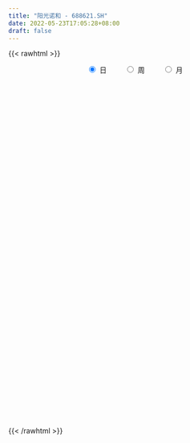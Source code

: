 ```yaml
---
title: "阳光诺和 - 688621.SH"
date: 2022-05-23T17:05:28+08:00
draft: false
---
```

{{< rawhtml >}}
    <div style="text-align: center">
        <label style="padding: 1rem;"><input style="margin-right: .5rem" type="radio" name="period" value="D" checked onclick="period_change(this)">日</label>
        <label style="padding: 1rem;"><input style="margin-right: .5rem" type="radio" name="period" value="W" onclick="period_change(this)">周</label>
        <label style="padding: 1rem;"><input style="margin-right: .5rem" type="radio" name="period" value="M" onclick="period_change(this)">月</label>
    </div>
    <div id="chart" style="height: 700px;"></div> 
    <script type="text/javascript">
        const D_v = [121559.85,66585.81,55646.36,42717.55,26944.95,21129.69,12460.08,27152.08,35693.67,21300.91,16345.03,22646.0,11399.86,23484.43,9609.34,10343.2,8542.93,9252.45,6938.92,6746.36,5142.59,3465.28,7226.87,11596.61,9076.45,5678.7,4299.83,6535.24,5672.68,5420.63,5514.33,7959.0,6939.03,11887.54,8988.12,7216.43,4163.43,9384.23,15782.87,22930.67,19922.33,18155.59,13018.41,14870.05,29432.53,24202.7,21876.17,17929.22,15402.25,10378.58,15047.03,9523.9,8662.73,9753.42,6367.9,14213.0,8537.67,8962.31,6048.58,4888.45,4748.51,10082.86,19924.84,15991.01,18515.01,13065.22,9643.77,13436.14,14885.32,14810.21,10573.43,18402.87,13936.21,19234.27,11527.28,10041.02,10054.59,7795.35,7788.68,12015.92,24017.77,18322.8,11188.11,7435.5,7133.92,8558.74,13451.77,12600.21,9853.81,31256.45,11203.77,9562.86,9805.45,10190.41,8580.98,7743.54,13158.22,7524.28,7870.33,9999.05,12024.69,10976.91,5934.81,11005.9,5562.11,10912.63,7596.95,11419.36,8847.73,5611.35,7481.04,7464.29,10728.37,8392.38,7079.93,6342.56,6449.44,6487.85,5752.2,3965.66,6820.47,4485.85,5186.37,7896.43,9513.25,5493.15,3475.88,7941.73,4690.56,12492.96,11398.04,7925.68,5145.42,12196.56,8912.8,6011.04,9298.54,6341.05,4918.79,9462.66,8102.26,4197.37,4929.64,6399.9,5034.56,9714.48,9709.48,7910.29,4875.38,2781.04,4101.41,3564.89,3325.94,4993.59,4480.39,6476.52,5606.45,5135.03,7093.64,4386.27,2842.18,2439.2,2722.33,3813.6,5303.76,6093.18,8461.68,5454.21,9144.67,8208.53,4931.29,9531.35,12837.48,8853.25,8305.36,6820.28,5609.1,6915.7,4997.34,6134.85,9141.11,4136.73,6946.08,3192.74,7931.2,6980.48,5848.59,4383.68,2051.71,2824.31,3875.93,2918.07,2047.47,3827.74,5573.22,2818.73,5557.86,3409.32,3234.12,1617.76,1359.97,2447.89,1693.51,4147.27,3930.2,2865.14,3918.06,3683.33,6610.82,10255.43,2919.22,3910.1,5772.81,5429.85,3283.73,2952.26,2707.98,2840.66,2021.99,3808.13,1955.46,2001.32,4019.36]
const D_histogram = [0.0,-0.0661725356,-0.8580852568,-2.0423144982,-2.7712818728,-3.0042908547,-3.0429165762,-3.2116457627,-2.666248991,-2.1348311098,-1.8871574452,-1.9774571059,-1.8732777127,-1.9761107606,-1.9423556613,-1.5759807812,-1.2356412326,-0.7809173754,-0.4910100343,-0.2363897604,0.0577477327,0.3254736595,0.6935821487,0.6633953154,0.4447277713,0.1699062223,0.0444477229,0.1132646341,0.2611636748,0.5425490836,0.7280811312,0.9700457882,1.1058591854,1.4130285625,1.3310300086,1.3939061116,1.3692974832,1.5298293674,2.0420375552,2.7170759599,3.300509921,2.9669152484,2.7666887535,2.803150964,3.2049219202,3.9269277509,3.9756151282,4.1576413102,3.737986188,3.1462242235,2.282719625,1.5352215492,0.8872047905,0.1502237992,-0.3293259102,0.0013292164,0.1848726229,-0.1570023046,-0.2773039357,-0.4376007852,-0.5976557126,-0.4417369702,0.8092937153,1.8985165031,2.8827970403,3.4345114958,3.5886373099,4.3007109133,3.8244377093,3.7128042181,2.8611590735,4.0031400818,4.3543456799,2.7950133583,1.4969407567,0.9115107809,0.1841186416,-0.6327232856,-1.372910635,-1.5846940448,-2.9809497147,-4.3924720316,-5.18421644,-5.5939919306,-5.8071281491,-5.5811572201,-5.0924574218,-3.9166638317,-3.2824273835,-4.1186976588,-4.2529636833,-4.188210104,-4.0014725501,-3.7904858752,-3.2129225608,-2.7479893495,-2.4322143215,-1.9778572119,-1.3789537408,-0.7081568832,-0.3751995459,-0.4659383621,-0.4327257504,-0.4288339859,-0.3471072574,0.1591737904,0.494849254,0.9492257533,1.0460366676,1.1091718587,0.8208364967,0.5698018179,0.9216081275,1.058027357,0.867256349,0.8548656521,0.9695293278,0.7827146185,0.5543069014,0.3945364343,-0.0195432566,-0.2168308344,-0.4799329394,-0.9959337649,-1.3617779986,-1.3134263165,-1.2468108976,-1.1051277092,-0.8182109003,-0.08692265,0.5576862597,0.9805394774,1.2552769599,0.7632186221,0.337664837,0.0402423891,-0.4935347215,-0.634109152,-0.7777576379,-0.3177942548,-0.3402953722,-0.2292614845,-0.0048308824,0.025660172,-0.1160624031,-0.6017445601,-1.1718275167,-1.1163763067,-1.2266429443,-1.140121508,-1.1899090201,-1.1047320629,-0.9630042426,-0.9418673017,-0.7401135497,-0.7623839566,-0.8973509798,-0.7012145886,-0.1306063648,0.3059336451,0.6081404067,0.8152776773,0.9552032215,0.8939519783,1.1843962566,1.0607451589,1.3841162872,1.605496441,1.979312474,2.0459476194,2.0200624229,2.2364760367,2.3299626617,2.1904749804,1.7946449798,1.6932380156,1.6111155123,1.3107186586,0.919361036,0.6987586335,0.8013361333,0.740375068,0.516694969,0.1703988315,0.2607117007,0.5022678045,0.5486481392,0.3920182577,0.1841880562,0.2493621136,0.1825835914,-0.0439898868,-0.3759218447,-0.8256284467,-1.3536091156,-1.7847095653,-1.9247912568,-2.0680045069,-1.8980682855,-1.6053230843,-1.3400626629,-1.1781851279,-1.0001145262,-0.6083514253,-0.1420054471,0.0674432984,0.1506891872,0.1488498789,0.1489593455,0.2935347631,0.1304848068,-0.0952370895,0.2108519709,0.490404536,0.7886063325,0.9470503876,0.9436149157,0.6861362095,0.430695075,0.2648830762,0.0248529696,-0.0692036673,0.0188370416]
const D_fast = [0.0,-0.0827156695,-1.089149705,-2.7839575708,-4.2057454137,-5.1898271092,-5.9891819748,-6.960822602,-7.081988078,-7.0842779742,-7.308393671,-7.8930576081,-8.2571976431,-8.8540583811,-9.3058921972,-9.3335125123,-9.3020832719,-9.0425887586,-8.8754339261,-8.6799110923,-8.3713366659,-8.0222423243,-7.480738298,-7.3450763024,-7.4525619036,-7.6849068971,-7.7992534658,-7.7021203961,-7.4889304367,-7.071907757,-6.7043554266,-6.2198793225,-5.807601129,-5.1471746112,-4.8964156629,-4.4850630321,-4.1673472897,-3.6243580636,-2.601640487,-1.2473330923,0.161228349,0.5693624885,1.060808182,1.7980581335,3.0010595698,4.7047973382,5.7473884976,6.9688250071,7.4836664318,7.6784605232,7.385635831,7.0219431425,6.5957275815,5.8963025399,5.334421353,5.6654087837,5.8951703459,5.5140448422,5.3244172272,5.0547201815,4.7452513259,4.7907358257,6.24408994,7.8079418537,9.5129216509,10.9232639804,11.9745491219,13.7618004536,14.241636677,15.0582042403,14.9218488641,17.0646148929,18.5044069109,17.6438279289,16.7199905165,16.3624382359,15.6810757569,14.7060530084,13.6226380002,13.0146810792,10.8731879807,8.3635476559,6.2757491375,4.4674756643,2.8025574084,1.6332390324,0.8488244753,1.0454521075,0.8590817098,-1.0068629802,-2.2043699256,-3.1866688722,-4.0002994558,-4.7369342498,-4.9626015755,-5.1846657016,-5.476944254,-5.5170514474,-5.2628864115,-4.7691287747,-4.5299713239,-4.7371947306,-4.8121635565,-4.9154802885,-4.9205303743,-4.3744558789,-3.9150681018,-3.2233851642,-2.865065083,-2.5246369273,-2.6077631651,-2.7163473894,-2.1341390479,-1.7332129792,-1.7071699,-1.5058441838,-1.1487981761,-1.1399342308,-1.2297652225,-1.2909015811,-1.7098670861,-1.9613623726,-2.3444477124,-3.1094319791,-3.8157207125,-4.0957256095,-4.340812915,-4.4754116538,-4.39304757,-3.6834899822,-2.8994595076,-2.2314714206,-1.642914698,-1.9441683804,-2.2853059562,-2.5726678068,-3.2298285979,-3.5289303162,-3.8670182117,-3.4865033923,-3.5940783527,-3.5403598361,-3.3171369547,-3.2802308572,-3.4509690332,-4.0870873302,-4.950127166,-5.1737700326,-5.5906974063,-5.7892063469,-6.1364711141,-6.3274771726,-6.426500413,-6.6408302975,-6.624104933,-6.836971329,-7.1962760971,-7.1754433531,-6.6374867206,-6.1244632994,-5.6702214361,-5.2592647462,-4.8805383966,-4.7183016452,-4.1317583028,-3.9902231108,-3.3208229107,-2.6980686466,-1.8294244951,-1.2513024448,-0.7721720356,0.0033605873,0.6793378778,1.0874689416,1.1403001859,1.4622027257,1.7828591004,1.8101419113,1.6486245477,1.6027118036,1.9056233368,2.0297560385,1.9352496818,1.6315532521,1.7870440465,2.1541671014,2.3377094709,2.2790841539,2.1173009664,2.2448155521,2.2236829278,1.9861119779,1.5601995588,0.9040858451,0.0377028974,-0.8395749436,-1.4608544494,-2.1210688262,-2.4256496762,-2.5342352461,-2.6039904903,-2.7366592374,-2.8086172673,-2.5689420227,-2.1380974063,-1.9117878361,-1.7908696505,-1.7554964891,-1.7181471862,-1.5001880778,-1.6306168324,-1.880148001,-1.521345948,-1.1191922488,-0.6238388692,-0.2286322172,0.0038360398,-0.0821086141,-0.2298759797,-0.3294672095,-0.5632840737,-0.6746416275,-0.5818916581]
const D_slow = [0.0,-0.0165431339,-0.2310644481,-0.7416430727,-1.4344635409,-2.1855362545,-2.9462653986,-3.7491768393,-4.415739087,-4.9494468644,-5.4212362258,-5.9156005022,-6.3839199304,-6.8779476205,-7.3635365359,-7.7575317312,-8.0664420393,-8.2616713832,-8.3844238917,-8.4435213319,-8.4290843987,-8.3477159838,-8.1743204466,-8.0084716178,-7.897289675,-7.8548131194,-7.8437011887,-7.8153850302,-7.7500941115,-7.6144568406,-7.4324365578,-7.1899251107,-6.9134603144,-6.5602031737,-6.2274456716,-5.8789691437,-5.5366447729,-5.154187431,-4.6436780422,-3.9644090522,-3.139281572,-2.3975527599,-1.7058805715,-1.0050928305,-0.2038623504,0.7778695873,1.7717733693,2.8111836969,3.7456802439,4.5322362997,5.102916206,5.4867215933,5.7085227909,5.7460787407,5.6637472632,5.6640795673,5.710297723,5.6710471469,5.6017211629,5.4923209666,5.3429070385,5.2324727959,5.4347962247,5.9094253505,6.6301246106,7.4887524846,8.385911812,9.4610895404,10.4171989677,11.3454000222,12.0606897906,13.0614748111,14.150061231,14.8488145706,15.2230497598,15.450927455,15.4969571154,15.338776294,14.9955486352,14.599375124,13.8541376954,12.7560196875,11.4599655775,10.0614675948,8.6096855576,7.2143962525,5.9412818971,4.9621159392,4.1415090933,3.1118346786,2.0485937578,1.0015412318,0.0011730943,-0.9464483746,-1.7496790147,-2.4366763521,-3.0447299325,-3.5391942355,-3.8839326707,-4.0609718915,-4.154771778,-4.2712563685,-4.3794378061,-4.4866463026,-4.5734231169,-4.5336296693,-4.4099173558,-4.1726109175,-3.9111017506,-3.6338087859,-3.4285996618,-3.2861492073,-3.0557471754,-2.7912403362,-2.5744262489,-2.3607098359,-2.1183275039,-1.9226488493,-1.7840721239,-1.6854380154,-1.6903238295,-1.7445315381,-1.864514773,-2.1134982142,-2.4539427139,-2.782299293,-3.0940020174,-3.3702839447,-3.5748366697,-3.5965673322,-3.4571457673,-3.212010898,-2.898191658,-2.7073870024,-2.6229707932,-2.6129101959,-2.7362938763,-2.8948211643,-3.0892605738,-3.1687091375,-3.2537829805,-3.3110983516,-3.3123060722,-3.3058910292,-3.33490663,-3.4853427701,-3.7782996492,-4.0573937259,-4.364054462,-4.649084839,-4.946562094,-5.2227451097,-5.4634961704,-5.6989629958,-5.8839913832,-6.0745873724,-6.2989251173,-6.4742287645,-6.5068803557,-6.4303969444,-6.2783618428,-6.0745424234,-5.8357416181,-5.6122536235,-5.3161545594,-5.0509682696,-4.7049391978,-4.3035650876,-3.8087369691,-3.2972500642,-2.7922344585,-2.2331154494,-1.6506247839,-1.1030060388,-0.6543447939,-0.23103529,0.1717435881,0.4994232528,0.7292635117,0.9039531701,1.1042872035,1.2893809705,1.4185547127,1.4611544206,1.5263323458,1.6518992969,1.7890613317,1.8870658961,1.9331129102,1.9954534386,2.0410993364,2.0301018647,1.9361214035,1.7297142919,1.391312013,0.9451346216,0.4639368074,-0.0530643193,-0.5275813907,-0.9289121618,-1.2639278275,-1.5584741095,-1.808502741,-1.9605905973,-1.9960919591,-1.9792311345,-1.9415588377,-1.904346368,-1.8671065316,-1.7937228409,-1.7611016392,-1.7849109115,-1.7321979188,-1.6095967848,-1.4124452017,-1.1756826048,-0.9397788759,-0.7682448235,-0.6605710548,-0.5943502857,-0.5881370433,-0.6054379601,-0.6007286997]
const D_data = [['2021-06-21', 130.6212, 119.7427, 108.7546, 132.6154],['2021-06-22', 118.4565, 118.7058, 113.6704, 123.6315],['2021-06-23', 116.6617, 106.89, 106.6208, 118.7556],['2021-06-24', 103.9087, 95.3734, 94.6156, 106.6707],['2021-06-25', 95.7224, 93.798, 93.3393, 99.1525],['2021-06-28', 93.2396, 94.825, 91.1556, 96.7494],['2021-06-29', 94.825, 93.7282, 93.6085, 96.221],['2021-06-30', 93.3892, 88.5432, 87.6458, 93.7282],['2021-07-01', 88.3438, 95.5728, 87.247, 99.5114],['2021-07-02', 95.2239, 95.7224, 92.3322, 98.3747],['2021-07-05', 94.815, 91.9234, 90.2383, 97.1283],['2021-07-06', 92.9106, 85.7513, 83.7671, 93.6085],['2021-07-07', 85.4223, 85.8012, 83.8768, 86.4692],['2021-07-08', 85.8111, 80.7159, 79.7687, 87.0276],['2021-07-09', 79.7388, 79.649, 78.4325, 81.3541],['2021-07-12', 80.0877, 82.411, 78.8912, 83.2486],['2021-07-13', 82.8796, 81.7429, 80.8655, 84.5947],['2021-07-14', 81.2643, 83.3583, 80.2772, 84.3155],['2021-07-15', 83.3483, 81.6133, 80.3669, 83.3483],['2021-07-16', 80.6461, 81.1547, 80.3669, 83.2187],['2021-07-19', 81.2145, 81.8626, 78.9411, 83.0591],['2021-07-20', 80.8655, 82.0122, 80.8655, 83.0591],['2021-07-21', 82.052, 84.2257, 81.5834, 84.7343],['2021-07-22', 84.7243, 79.5393, 79.1903, 84.7243],['2021-07-23', 79.1704, 75.8102, 74.7831, 80.5664],['2021-07-26', 74.7931, 72.8886, 72.3003, 75.9298],['2021-07-27', 73.0681, 72.6393, 71.7918, 74.0951],['2021-07-28', 72.6393, 73.8658, 70.4557, 75.7005],['2021-07-29', 74.7831, 74.484, 73.786, 76.2588],['2021-07-30', 73.786, 76.548, 73.1878, 76.5779],['2021-08-02', 75.7802, 76.0495, 74.0852, 76.7773],['2021-08-03', 75.2617, 77.5551, 75.2617, 79.2103],['2021-08-04', 77.5651, 77.0765, 74.484, 79.1206],['2021-08-05', 76.5779, 80.4766, 75.8799, 82.5805],['2021-08-06', 81.3042, 76.3984, 75.7802, 81.7629],['2021-08-09', 76.3984, 78.3927, 74.7831, 79.1604],['2021-08-10', 78.3129, 77.6947, 77.2161, 79.1704],['2021-08-11', 79.2701, 80.7857, 77.7844, 82.1617],['2021-08-12', 80.7658, 87.7555, 80.0578, 88.2441],['2021-08-13', 88.7426, 94.3165, 87.3666, 94.7552],['2021-08-16', 92.7411, 98.4944, 91.734, 99.2023],['2021-08-17', 97.0685, 89.7996, 89.2312, 99.5912],['2021-08-18', 89.7996, 92.0331, 88.9919, 95.6028],['2021-08-19', 92.9903, 96.5999, 88.2541, 97.2181],['2021-08-20', 101.7051, 104.6964, 99.7108, 109.7916],['2021-08-23', 106.1222, 114.6675, 101.7051, 115.6646],['2021-08-24', 114.1889, 111.6761, 106.6906, 117.6388],['2021-08-25', 110.8785, 117.569, 110.5594, 121.7669],['2021-08-26', 118.1773, 113.0222, 110.5295, 118.1773],['2021-08-27', 111.3571, 111.4767, 109.8315, 116.6218],['2021-08-30', 110.8785, 106.9897, 103.6993, 112.1747],['2021-08-31', 105.6935, 106.3616, 103.8289, 110.4497],['2021-09-01', 106.3616, 105.5938, 103.9386, 110.0409],['2021-09-02', 102.7022, 101.9543, 100.3689, 107.3786],['2021-09-03', 101.7549, 102.6224, 100.7079, 104.5468],['2021-09-06', 100.8176, 113.0521, 100.8176, 115.515],['2021-09-07', 112.0251, 113.4909, 109.1834, 114.6774],['2021-09-08', 112.8228, 107.2988, 106.7903, 112.8228],['2021-09-09', 106.6906, 109.4526, 105.9527, 110.5693],['2021-09-10', 108.7945, 108.6948, 106.7105, 112.6732],['2021-09-13', 108.1264, 108.1863, 104.6964, 110.0608],['2021-09-14', 108.0168, 112.4738, 108.0168, 112.9524],['2021-09-15', 112.1548, 130.9303, 108.7347, 131.1497],['2021-09-16', 128.8065, 137.1523, 128.6868, 142.4668],['2021-09-17', 135.8062, 144.2816, 133.1638, 162.5287],['2021-09-22', 144.2816, 146.5749, 139.8145, 150.5634],['2021-09-23', 147.1233, 147.4624, 141.38, 153.0561],['2021-09-24', 147.4624, 161.2524, 147.4624, 165.161],['2021-09-27', 161.2524, 151.6801, 149.5762, 165.9886],['2021-09-28', 148.6788, 159.2382, 145.7772, 168.4914],['2021-09-29', 156.0973, 151.6602, 149.5762, 161.4318],['2021-09-30', 152.3681, 181.9922, 152.3681, 181.9922],['2021-10-08', 182.072, 181.4338, 174.494, 187.4564],['2021-10-11', 178.4824, 159.1485, 156.2469, 185.3425],['2021-10-12', 157.5431, 158.5402, 153.2157, 163.785],['2021-10-13', 158.8194, 165.52, 158.8095, 169.3389],['2021-10-14', 165.52, 162.8278, 156.7953, 167.4943],['2021-10-15', 162.5287, 159.5373, 157.5431, 166.4174],['2021-10-18', 157.942, 157.6329, 152.6374, 161.4119],['2021-10-19', 156.2868, 162.5985, 156.2868, 168.0028],['2021-10-20', 163.087, 143.5836, 138.2092, 163.9047],['2021-10-21', 139.5952, 134.7093, 131.6981, 141.4697],['2021-10-22', 134.5099, 134.3803, 128.4276, 137.5012],['2021-10-25', 134.3703, 133.114, 131.8676, 138.1494],['2021-10-26', 131.6083, 130.6411, 128.7167, 134.0513],['2021-10-27', 130.7508, 132.7351, 126.8322, 133.9316],['2021-10-28', 139.0069, 134.6196, 134.0911, 141.39],['2021-10-29', 136.6038, 144.9098, 132.1169, 147.5421],['2021-11-01', 144.7901, 140.7917, 140.5923, 149.5563],['2021-11-02', 140.6023, 119.3539, 118.3169, 140.8116],['2021-11-03', 120.1516, 122.5247, 118.6559, 123.4221],['2021-11-04', 121.5276, 121.6572, 120.9592, 127.3307],['2021-11-05', 119.7527, 120.6501, 119.653, 125.1371],['2021-11-08', 118.0377, 118.8354, 114.2487, 121.9464],['2021-11-09', 119.653, 122.5646, 116.6617, 123.6115],['2021-11-10', 121.5475, 121.2883, 117.6588, 121.7569],['2021-11-11', 122.2854, 119.0647, 117.1602, 128.3278],['2021-11-12', 118.6758, 120.6501, 118.0177, 123.2426],['2021-11-15', 120.1516, 123.442, 119.7029, 127.1313],['2021-11-16', 123.3024, 126.3835, 121.6472, 130.1027],['2021-11-17', 127.4005, 123.8508, 121.6472, 133.5826],['2021-11-18', 122.5945, 118.2571, 117.4295, 123.9007],['2021-11-19', 118.1573, 118.6758, 117.4594, 119.9521],['2021-11-22', 118.636, 117.4295, 113.3712, 121.6373],['2021-11-23', 117.5591, 117.6787, 115.186, 119.1345],['2021-11-24', 119.1545, 123.8708, 115.9637, 124.2596],['2021-11-25', 123.8708, 123.6414, 121.1487, 126.1342],['2021-11-26', 123.8907, 127.241, 122.9534, 128.3777],['2021-11-29', 128.4375, 124.479, 124.2696, 130.5813],['2021-11-30', 124.5189, 124.818, 122.6643, 127.1114],['2021-12-01', 124.818, 120.0718, 119.653, 125.6157],['2021-12-02', 118.7556, 119.1545, 117.1901, 121.1287],['2021-12-03', 118.3568, 127.1313, 118.3568, 128.3677],['2021-12-06', 126.6328, 126.1342, 125.1371, 130.8904],['2021-12-07', 126.2339, 122.2754, 121.2185, 128.0088],['2021-12-08', 121.1586, 124.2995, 119.9521, 126.6328],['2021-12-09', 124.4092, 126.5829, 123.801, 129.1255],['2021-12-10', 125.7254, 123.0232, 121.9763, 127.6797],['2021-12-13', 123.6315, 121.6472, 120.4008, 124.5189],['2021-12-14', 121.4179, 121.5874, 119.663, 122.2754],['2021-12-15', 122.6942, 116.7514, 116.3326, 123.6115],['2021-12-16', 116.7813, 117.4693, 115.0663, 118.5562],['2021-12-17', 118.1075, 114.8569, 113.1718, 120.4507],['2021-12-20', 114.8569, 108.6948, 107.3886, 115.4552],['2021-12-21', 108.6948, 106.91, 103.6993, 108.6948],['2021-12-22', 107.3088, 109.7916, 105.5439, 110.679],['2021-12-23', 108.6848, 108.8842, 107.7874, 111.048],['2021-12-24', 108.0965, 108.9839, 104.7562, 109.8813],['2021-12-27', 106.192, 110.699, 106.192, 112.8926],['2021-12-28', 111.7559, 118.1573, 109.7916, 118.6559],['2021-12-29', 116.9708, 120.4906, 116.9708, 123.3423],['2021-12-30', 120.4906, 120.7498, 117.4295, 121.1188],['2021-12-31', 120.6501, 121.2484, 118.6459, 121.8666],['2022-01-04', 119.2841, 111.4568, 108.6848, 120.2812],['2022-01-05', 111.0579, 109.8614, 106.192, 112.6533],['2022-01-06', 108.7845, 109.2831, 108.1863, 112.1647],['2022-01-07', 111.4468, 103.4999, 102.3831, 112.8727],['2022-01-10', 103.4999, 105.7433, 100.7079, 107.0196],['2022-01-11', 106.6507, 103.9386, 103.5896, 107.1592],['2022-01-12', 103.6893, 111.4767, 103.6893, 111.8656],['2022-01-13', 111.7559, 105.8929, 105.3944, 112.5636],['2022-01-14', 107.2988, 107.1094, 105.3146, 108.3657],['2022-01-17', 107.6279, 108.8743, 103.8588, 109.1834],['2022-01-18', 107.4883, 106.6707, 104.6964, 109.9811],['2022-01-19', 106.8701, 103.6993, 102.8218, 108.1863],['2022-01-20', 104.5568, 96.909, 96.7195, 104.5568],['2022-01-21', 96.899, 91.7539, 91.4348, 96.899],['2022-01-24', 91.7639, 96.7195, 88.8025, 97.8462],['2022-01-25', 96.2409, 92.9504, 92.5017, 97.2181],['2022-01-26', 94.8051, 93.7581, 91.9832, 96.221],['2022-01-27', 97.2181, 90.5275, 89.7398, 97.2181],['2022-01-28', 91.1357, 90.6671, 88.7426, 92.6015],['2022-02-07', 91.734, 90.3978, 89.2512, 93.1698],['2022-02-08', 88.7426, 87.7655, 85.2727, 89.7398],['2022-02-09', 87.9649, 89.1315, 86.2698, 89.7497],['2022-02-10', 89.1315, 85.3525, 84.6346, 89.4406],['2022-02-11', 85.3525, 81.9623, 81.3142, 85.3525],['2022-02-14', 81.8626, 84.7243, 80.9153, 86.3396],['2022-02-15', 85.2528, 90.2383, 83.9266, 91.9633],['2022-02-16', 90.5374, 90.4377, 88.7825, 92.6015],['2022-02-17', 89.5304, 90.2184, 88.2341, 90.9064],['2022-02-18', 90.2184, 90.0987, 88.0247, 91.2254],['2022-02-21', 89.64, 90.0588, 87.6259, 91.2354],['2022-02-22', 89.7398, 87.6757, 85.2528, 89.7398],['2022-02-23', 90.0688, 92.761, 88.8224, 94.127],['2022-02-24', 94.5259, 88.1843, 86.9479, 94.5259],['2022-02-25', 91.734, 94.6156, 90.2383, 97.7067],['2022-02-28', 95.7224, 95.3734, 93.12, 96.2808],['2022-03-01', 96.3207, 99.7607, 95.6626, 102.7022],['2022-03-02', 99.2123, 98.2152, 96.2309, 99.7009],['2022-03-03', 99.2123, 98.3647, 95.174, 99.9103],['2022-03-04', 98.3647, 103.2705, 96.3306, 104.0483],['2022-03-07', 102.7022, 104.128, 101.725, 106.9897],['2022-03-08', 104.2975, 102.7022, 101.2165, 105.5738],['2022-03-09', 103.3902, 99.5114, 94.7353, 104.4371],['2022-03-10', 102.1538, 103.1907, 101.0071, 105.9129],['2022-03-11', 100.8874, 104.2577, 100.3988, 105.185],['2022-03-14', 105.6935, 101.7051, 99.4117, 105.6935],['2022-03-15', 100.2393, 99.671, 97.228, 102.3731],['2022-03-16', 101.7051, 100.9173, 97.3377, 103.6494],['2022-03-17', 101.5056, 105.3944, 101.5056, 108.4854],['2022-03-18', 105.2548, 104.2477, 102.9016, 106.6806],['2022-03-21', 103.2107, 102.1338, 99.2921, 103.9485],['2022-03-22', 100.2194, 99.5314, 98.5243, 101.3062],['2022-03-23', 100.2592, 104.6964, 97.2181, 105.6935],['2022-03-24', 103.9785, 108.0267, 101.3262, 109.4725],['2022-03-25', 107.1892, 107.0296, 105.2747, 112.8527],['2022-03-28', 104.7961, 104.826, 101.7051, 108.3657],['2022-03-29', 104.6964, 103.6993, 102.8218, 106.1821],['2022-03-30', 103.8788, 107.1892, 101.8048, 107.5681],['2022-03-31', 106.7903, 105.9926, 104.8559, 109.6819],['2022-04-01', 103.7591, 103.5397, 100.8874, 104.6166],['2022-04-06', 103.4699, 100.8176, 100.7877, 103.5298],['2022-04-07', 100.8176, 96.9987, 95.7423, 101.2065],['2022-04-08', 98.5941, 92.7111, 92.083, 98.7137],['2022-04-11', 90.8964, 90.2283, 89.6201, 93.2097],['2022-04-12', 92.1129, 90.9363, 85.7713, 92.1129],['2022-04-13', 90.6172, 88.5532, 87.7455, 91.1158],['2022-04-14', 89.7398, 90.9163, 88.0347, 92.1129],['2022-04-15', 89.22, 92.2, 88.7, 93.2],['2022-04-18', 91.21, 92.03, 89.99, 92.68],['2022-04-19', 92.35, 90.68, 89.5, 92.35],['2022-04-20', 89.88, 90.69, 87.51, 90.94],['2022-04-21', 91.2, 94.0, 91.2, 95.86],['2022-04-22', 93.96, 96.68, 91.67, 96.9],['2022-04-25', 92.89, 94.98, 91.7, 98.8],['2022-04-26', 93.67, 94.0, 91.13, 95.58],['2022-04-27', 93.53, 93.0, 88.31, 94.0],['2022-04-28', 93.88, 92.87, 91.71, 96.78],['2022-04-29', 94.0, 94.99, 83.44, 95.87],['2022-05-05', 93.4, 91.0, 91.0, 94.75],['2022-05-06', 88.6, 88.92, 88.6, 94.0],['2022-05-09', 86.0, 95.6, 86.0, 95.7],['2022-05-10', 94.01, 96.9, 94.0, 97.97],['2022-05-11', 97.01, 99.0, 96.9, 101.8],['2022-05-12', 98.05, 99.0, 97.07, 101.0],['2022-05-13', 100.8, 98.0, 96.77, 101.77],['2022-05-16', 99.0, 94.64, 94.52, 99.01],['2022-05-17', 94.52, 93.62, 92.78, 95.99],['2022-05-18', 93.88, 93.79, 92.47, 94.55],['2022-05-19', 92.0, 91.79, 90.82, 93.65],['2022-05-20', 92.6, 92.61, 90.77, 94.05],['2022-05-23', 93.15, 94.77, 92.33, 96.2]]
const W_v = [313454.52,117736.43,83484.66,41823.86,36507.8,27607.08,41288.02,59477.63,95398.91,89788.92,49354.98,42650.01,69262.23,36145.13,58671.83,13936.21,58652.51,73333.28,49180.14,71682.34,47197.43,46805.79,46496.95,40132.78,34752.16,26210.55,34320.44,41652.66,36418.94,33022.13,35788.06,23233.01,24882.89,21896.32,26394.55,37270.05,42425.47,31325.73,30899.09,16053.7,11448.43,16637.79,13578.84,27332.78,6829.32,20146.63,12627.56,4019.36]
const W_histogram = [0.0,0.1228107123,-0.8326986011,-1.2902336562,-1.8458864073,-2.0415438688,-2.053285273,-0.7914178948,0.7233071094,2.0857473613,2.2787996245,2.6761753098,5.0582263797,7.3598041271,9.7140445389,10.596538076,9.124408069,6.0247432642,4.3311581809,1.3776200997,-0.6657452604,-2.1559932489,-2.5439165098,-2.7684021604,-3.1275391728,-3.8041030434,-4.4891339543,-3.975836868,-4.6446566975,-4.645740092,-5.4279558447,-5.7357986752,-6.2032660358,-5.65737301,-4.7230356773,-3.3193662387,-2.1768803938,-1.316667785,-0.4972988505,-0.1456007926,-0.573473209,-0.8077897088,-0.588144394,-0.4878932643,-0.7461407869,-0.2470123449,-0.2222190633,-0.0136997314]
const W_fast = [0.0,0.1535133903,-1.0101705733,-1.7902640425,-2.8073883954,-3.5134318241,-4.0384945466,-2.974481642,-1.2789298604,0.6049472318,1.3676994011,2.4341189138,6.0807265786,10.2222553578,15.0050069044,18.5366349605,19.3456069707,17.7521279819,17.1413324439,14.5321993876,12.3223977124,10.2931514117,9.2692490233,8.3526628326,7.2116410271,5.5840513956,3.7767369961,3.2960748655,1.4660908615,0.3035724441,-1.8356322698,-3.5774247691,-5.5957086387,-6.4641588654,-6.710580452,-6.1367525731,-5.5384868267,-5.0074411641,-4.3123969422,-3.9970990824,-4.568339801,-5.0046037281,-4.9319945117,-4.9537166982,-5.3984994175,-4.9611240618,-4.9918855459,-4.7867911469]
const W_slow = [0.0,0.0307026781,-0.1774719722,-0.5000303863,-0.9615019881,-1.4718879553,-1.9852092735,-2.1830637472,-2.0022369699,-1.4808001295,-0.9111002234,-0.242056396,1.0225001989,2.8624512307,5.2909623655,7.9400968845,10.2211989017,11.7273847177,12.810174263,13.1545792879,12.9881429728,12.4491446606,11.8131655331,11.121064993,10.3391801998,9.388154439,8.2658709504,7.2719117334,6.110747559,4.949312536,3.5923235749,2.1583739061,0.6075573971,-0.8067858554,-1.9875447747,-2.8173863344,-3.3616064328,-3.6907733791,-3.8150980917,-3.8514982898,-3.9948665921,-4.1968140193,-4.3438501178,-4.4658234339,-4.6523586306,-4.7141117168,-4.7696664826,-4.7730914155]
const W_data = [['2021-06-25', 130.6212, 93.798, 93.3393, 132.6154],['2021-07-02', 93.2396, 95.7224, 87.247, 99.5114],['2021-07-09', 94.815, 79.649, 78.4325, 97.1283],['2021-07-16', 80.0877, 81.1547, 78.8912, 84.5947],['2021-07-23', 81.2145, 75.8102, 74.7831, 84.7343],['2021-07-30', 74.7931, 76.548, 70.4557, 76.5779],['2021-08-06', 75.7802, 76.3984, 74.0852, 82.5805],['2021-08-13', 76.3984, 94.3165, 74.7831, 94.7552],['2021-08-20', 92.7411, 104.6964, 88.2541, 109.7916],['2021-08-27', 106.1222, 111.4767, 101.7051, 121.7669],['2021-09-03', 110.8785, 102.6224, 100.3689, 112.1747],['2021-09-10', 100.8176, 108.6948, 100.8176, 115.515],['2021-09-17', 108.1264, 144.2816, 104.6964, 162.5287],['2021-09-24', 144.2816, 161.2524, 139.8145, 165.161],['2021-09-30', 161.2524, 181.9922, 145.7772, 181.9922],['2021-10-08', 182.072, 181.4338, 174.494, 187.4564],['2021-10-15', 178.4824, 159.5373, 153.2157, 185.3425],['2021-10-22', 157.942, 134.3803, 128.4276, 168.0028],['2021-10-29', 134.3703, 144.9098, 126.8322, 147.5421],['2021-11-05', 144.7901, 120.6501, 118.3169, 149.5563],['2021-11-12', 118.0377, 120.6501, 114.2487, 128.3278],['2021-11-19', 120.1516, 118.6758, 117.4295, 133.5826],['2021-11-26', 118.636, 127.241, 113.3712, 128.3777],['2021-12-03', 128.4375, 127.1313, 117.1901, 130.5813],['2021-12-10', 126.6328, 123.0232, 119.9521, 130.8904],['2021-12-17', 123.6315, 114.8569, 113.1718, 124.5189],['2021-12-24', 114.8569, 108.9839, 103.6993, 115.4552],['2021-12-31', 106.192, 121.2484, 106.192, 123.3423],['2022-01-07', 119.2841, 103.4999, 102.3831, 120.2812],['2022-01-14', 103.4999, 107.1094, 100.7079, 112.5636],['2022-01-21', 107.6279, 91.7539, 91.4348, 109.9811],['2022-01-28', 91.7639, 90.6671, 88.7426, 97.8462],['2022-02-11', 91.734, 81.9623, 81.3142, 93.1698],['2022-02-18', 81.8626, 90.0987, 80.9153, 92.6015],['2022-02-25', 89.64, 94.6156, 85.2528, 97.7067],['2022-03-04', 95.7224, 103.2705, 93.12, 104.0483],['2022-03-11', 102.7022, 104.2577, 94.7353, 106.9897],['2022-03-18', 105.6935, 104.2477, 97.228, 108.4854],['2022-03-25', 103.2107, 107.0296, 97.2181, 112.8527],['2022-04-01', 104.7961, 103.5397, 100.8874, 109.6819],['2022-04-08', 103.4699, 92.7111, 92.083, 103.5298],['2022-04-15', 90.8964, 92.2, 85.7713, 93.2097],['2022-04-22', 91.21, 96.68, 87.51, 96.9],['2022-04-29', 92.89, 94.99, 83.44, 98.8],['2022-05-06', 93.4, 88.92, 88.6, 94.75],['2022-05-13', 86.0, 98.0, 86.0, 101.8],['2022-05-20', 99.0, 92.61, 90.77, 99.01],['2022-05-27', 93.15, 94.77, 92.33, 96.2]]
const M_v = [374196.3700000001,246417.98,310524.4100000001,231513.25,195102.14,226641.59,162609.51,128462.14,78627.97,149601.76,71915.91,43622.87]
const M_histogram = [0.0,-0.765505641,0.6991983683,6.4073126643,7.2682016324,6.1135491461,4.7965973051,1.7122001591,-0.0702385245,-0.5656889337,-1.6070711405,-2.2442586634]
const M_fast = [0.0,-0.9568820513,0.6826215501,7.9925640122,10.6705033884,11.0442381886,10.9264356738,8.2700885677,6.470090253,5.8332176104,4.3900676185,3.1918154297]
const M_slow = [0.0,-0.1913764103,-0.0165768182,1.5852513479,3.402301756,4.9306890425,6.1298383688,6.5578884086,6.5403287775,6.398906544,5.9971387589,5.4360740931]
const M_data = [['2021-06-30', 130.6212, 88.5432, 87.6458, 132.6154],['2021-07-30', 88.3438, 76.548, 70.4557, 99.5114],['2021-08-31', 75.7802, 106.3616, 74.0852, 121.7669],['2021-09-30', 106.3616, 181.9922, 100.3689, 181.9922],['2021-10-29', 182.072, 144.9098, 126.8322, 187.4564],['2021-11-30', 144.7901, 124.818, 113.3712, 149.5563],['2021-12-31', 124.818, 121.2484, 103.6993, 130.8904],['2022-01-28', 119.2841, 90.6671, 88.7426, 120.2812],['2022-02-28', 91.734, 95.3734, 80.9153, 97.7067],['2022-03-31', 96.3207, 105.9926, 94.7353, 112.8527],['2022-04-29', 103.7591, 94.99, 83.44, 104.6166],['2022-05-31', 93.4, 94.77, 86.0, 101.8]]
        const D_a = [null,null,null,null,null,null,null,null,null,null,null,null,null,null,78.4325,null,null,null,null,null,null,null,84.7343,null,null,null,null,70.4557,null,null,null,null,null,null,null,null,null,null,null,null,null,null,null,null,null,null,null,121.7669,null,null,null,null,null,100.3689,null,null,null,null,null,null,null,null,null,null,null,null,null,null,null,null,null,null,187.4564,null,null,null,null,null,null,null,null,null,null,null,null,null,null,null,null,null,null,null,null,114.2487,null,null,null,null,null,null,133.5826,null,null,null,null,null,null,null,null,null,null,117.1901,null,null,null,null,129.1255,null,null,null,null,null,null,null,103.6993,null,null,null,null,null,123.3423,null,null,null,null,null,null,100.7079,null,null,null,null,null,109.9811,null,null,null,null,null,null,null,null,null,null,null,null,null,80.9153,null,null,null,null,null,null,null,null,null,null,null,null,null,null,106.9897,null,null,null,null,null,null,null,null,null,null,null,97.2181,null,null,null,null,null,109.6819,null,null,null,null,null,85.7713,null,null,null,null,null,null,null,null,98.8,null,null,null,83.44,null,null,null,null,null,null,null,null,null,null,null,null,null]
const W_a = [null,null,null,null,null,70.4557,null,null,null,null,null,null,null,null,null,187.4564,null,null,null,null,null,null,null,null,null,null,null,null,null,null,null,null,null,80.9153,null,null,null,null,112.8527,null,null,null,null,null,null,null,null,null]
const M_a = [null,70.4557,null,null,null,null,null,null,null,112.8527,null,null]
        const D_b = [[{ coord: ['2021-07-09', 84.7343] }, { coord: ['2021-08-25', 78.4325] }],[{ coord: ['2021-08-25', 121.7669] }, { coord: ['2021-12-29', 114.2487] }],[{ coord: ['2022-01-10', 106.9897] }, { coord: ['2022-03-31', 100.7079] }]]
const W_b = [[{ coord: ['2021-07-30', 112.8527] }, { coord: ['2022-03-25', 80.9153] }]]
const M_b = []
    </script>
{{< /rawhtml >}}